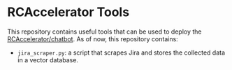 # RCAccelerator Tools

This repository contains useful tools that can be used to deploy the
[RCAccelerator/chatbot](https://github.com/RCAccelerator/chatbot). As of now,
this repository contains:

- `jira_scraper.py`: a script that scrapes Jira and stores the collected data
in a vector database.
